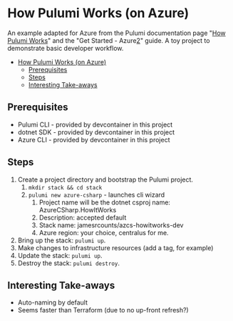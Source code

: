 # How Pulumi Works (on Azure)

An example adapted for Azure from the Pulumi documentation page "[How Pulumi Works][1]" and the "Get Started - Azure[2]" guide. A toy project to demonstrate basic developer workflow. 

<!-- TOC -->
- [How Pulumi Works (on Azure)](#how-pulumi-works-on-azure)
  - [Prerequisites](#prerequisites)
  - [Steps](#steps)
  - [Interesting Take-aways](#interesting-take-aways)
<!-- /TOC -->

## Prerequisites

* Pulumi CLI - provided by devcontainer in this project
* dotnet SDK - provided by devcontainer in this project
* Azure CLI - provided by devcontainer in this project

## Steps

1. Create a project directory and bootstrap the Pulumi project.
   1. `mkdir stack && cd stack`
   2. `pulumi new azure-csharp` - launches cli wizard
      1. Project name will be the dotnet csproj name: AzureCSharp.HowItWorks
      2. Description: accepted default
      3. Stack name: jamesrcounts/azcs-howitworks-dev
      4. Azure region: your choice, centralus for me.
2. Bring up the stack: `pulumi up`.
3. Make changes to infrastructure resources (add a tag, for example)
4. Update the stack: `pulumi up`.
5. Destroy the stack: `pulumi destroy`.

## Interesting Take-aways

* Auto-naming by default
* Seems faster than Terraform (due to no up-front refresh?)

[1]: https://www.pulumi.com/docs/intro/concepts/how-pulumi-works/
[2]: https://www.pulumi.com/docs/get-started/azure/